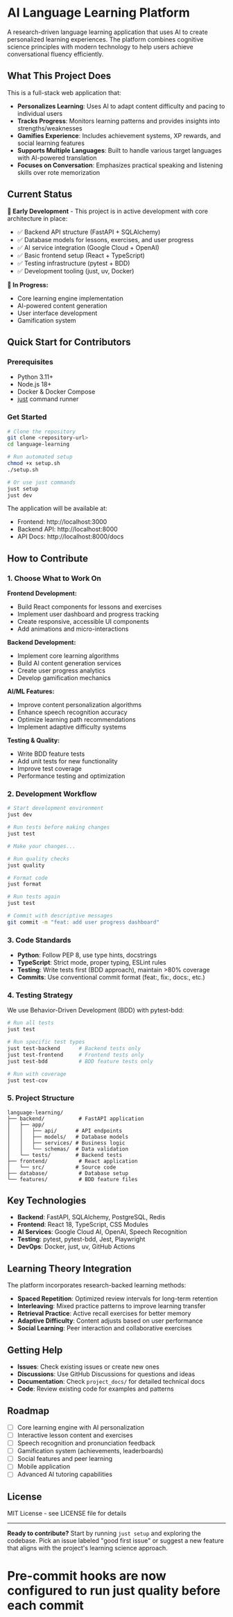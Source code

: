 # AI Language Learning Platform

A research-driven language learning application that uses AI to create personalized learning experiences. The platform combines cognitive science principles with modern technology to help users achieve conversational fluency efficiently.

## What This Project Does

This is a full-stack web application that:

- **Personalizes Learning**: Uses AI to adapt content difficulty and pacing to individual users
- **Tracks Progress**: Monitors learning patterns and provides insights into strengths/weaknesses  
- **Gamifies Experience**: Includes achievement systems, XP rewards, and social learning features
- **Supports Multiple Languages**: Built to handle various target languages with AI-powered translation
- **Focuses on Conversation**: Emphasizes practical speaking and listening skills over rote memorization

## Current Status

**🚧 Early Development** - This project is in active development with core architecture in place:

- ✅ Backend API structure (FastAPI + SQLAlchemy)
- ✅ Database models for lessons, exercises, and user progress
- ✅ AI service integration (Google Cloud + OpenAI)
- ✅ Basic frontend setup (React + TypeScript)
- ✅ Testing infrastructure (pytest + BDD)
- ✅ Development tooling (just, uv, Docker)

**🔄 In Progress:**
- Core learning engine implementation
- AI-powered content generation
- User interface development
- Gamification system

## Quick Start for Contributors

### Prerequisites
- Python 3.11+
- Node.js 18+
- Docker & Docker Compose
- [just](https://just.systems/) command runner

### Get Started
```bash
# Clone the repository
git clone <repository-url>
cd language-learning

# Run automated setup
chmod +x setup.sh
./setup.sh

# Or use just commands
just setup
just dev
```

The application will be available at:
- Frontend: http://localhost:3000
- Backend API: http://localhost:8000
- API Docs: http://localhost:8000/docs

## How to Contribute

### 1. Choose What to Work On

**Frontend Development:**
- Build React components for lessons and exercises
- Implement user dashboard and progress tracking
- Create responsive, accessible UI components
- Add animations and micro-interactions

**Backend Development:**
- Implement core learning algorithms
- Build AI content generation services
- Create user progress analytics
- Develop gamification mechanics

**AI/ML Features:**
- Improve content personalization algorithms
- Enhance speech recognition accuracy
- Optimize learning path recommendations
- Implement adaptive difficulty systems

**Testing & Quality:**
- Write BDD feature tests
- Add unit tests for new functionality
- Improve test coverage
- Performance testing and optimization

### 2. Development Workflow

```bash
# Start development environment
just dev

# Run tests before making changes
just test

# Make your changes...

# Run quality checks
just quality

# Format code
just format

# Run tests again
just test

# Commit with descriptive messages
git commit -m "feat: add user progress dashboard"
```

### 3. Code Standards

- **Python**: Follow PEP 8, use type hints, docstrings
- **TypeScript**: Strict mode, proper typing, ESLint rules
- **Testing**: Write tests first (BDD approach), maintain >80% coverage
- **Commits**: Use conventional commit format (feat:, fix:, docs:, etc.)

### 4. Testing Strategy

We use Behavior-Driven Development (BDD) with pytest-bdd:

```bash
# Run all tests
just test

# Run specific test types
just test-backend      # Backend tests only
just test-frontend     # Frontend tests only
just test-bdd          # BDD feature tests only

# Run with coverage
just test-cov
```

### 5. Project Structure

```
language-learning/
├── backend/           # FastAPI application
│   ├── app/
│   │   ├── api/      # API endpoints
│   │   ├── models/   # Database models
│   │   ├── services/ # Business logic
│   │   └── schemas/  # Data validation
│   └── tests/        # Backend tests
├── frontend/          # React application
│   └── src/          # Source code
├── database/          # Database setup
└── features/          # BDD feature files
```

## Key Technologies

- **Backend**: FastAPI, SQLAlchemy, PostgreSQL, Redis
- **Frontend**: React 18, TypeScript, CSS Modules
- **AI Services**: Google Cloud AI, OpenAI, Speech Recognition
- **Testing**: pytest, pytest-bdd, Jest, Playwright
- **DevOps**: Docker, just, uv, GitHub Actions

## Learning Theory Integration

The platform incorporates research-backed learning methods:

- **Spaced Repetition**: Optimized review intervals for long-term retention
- **Interleaving**: Mixed practice patterns to improve learning transfer
- **Retrieval Practice**: Active recall exercises for better memory
- **Adaptive Difficulty**: Content adjusts based on user performance
- **Social Learning**: Peer interaction and collaborative exercises

## Getting Help

- **Issues**: Check existing issues or create new ones
- **Discussions**: Use GitHub Discussions for questions and ideas
- **Documentation**: Check `project_docs/` for detailed technical docs
- **Code**: Review existing code for examples and patterns

## Roadmap

- [ ] Core learning engine with AI personalization
- [ ] Interactive lesson content and exercises
- [ ] Speech recognition and pronunciation feedback
- [ ] Gamification system (achievements, leaderboards)
- [ ] Social features and peer learning
- [ ] Mobile application
- [ ] Advanced AI tutoring capabilities

## License

MIT License - see LICENSE file for details

---

**Ready to contribute?** Start by running `just setup` and exploring the codebase. Pick an issue labeled "good first issue" or suggest a new feature that aligns with the project's learning science approach.
# Pre-commit hooks are now configured to run just quality before each commit
